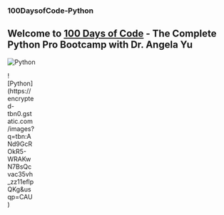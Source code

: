 ### 100DaysofCode-Python

## Welcome to [100 Days of Code](https://100daysofpython.dev/) - The Complete Python Pro Bootcamp with Dr. Angela Yu



![Python](https://encrypted-tbn0.gstatic.com/images?q=tbn:ANd9GcROkR5-WRAKwN7BsQcvac35vh_zz11eflpQKg&usqp=CAU)


<div style="width:60px ; height:60px" ; text-align:center">
![Python](https://encrypted-tbn0.gstatic.com/images?q=tbn:ANd9GcROkR5-WRAKwN7BsQcvac35vh_zz11eflpQKg&usqp=CAU)
<div>

